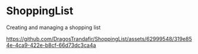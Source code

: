 # ShoppingList
Creating and managing a shopping list


https://github.com/DragosTrandafir/ShoppingList/assets/62999548/319e854e-4ca9-422e-b8cf-66d73dc3ca4a

